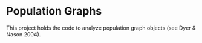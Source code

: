 #  Population Graphs

This project holds the code to analyze population graph objects (see Dyer & Nason 2004).



